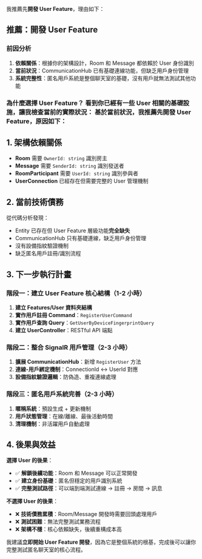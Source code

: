 ﻿我推薦先**開發 User Feature**，理由如下：

## 推薦：開發 User Feature

### 前因分析

1. **依賴關係**：根據你的架構設計，Room 和 Message 都依賴於 User 身份識別
2. **當前狀況**：CommunicationHub 已有基礎連線功能，但缺乏用戶身份管理
3. **系統完整性**：匿名用戶系統是整個聊天室的基礎，沒有用戶就無法測試其他功能

### 為什麼選擇 User Feature？ 看到你已經有一些 User 相關的基礎設施，讓我檢查當前的實際狀況： 基於當前狀況，我推薦**先開發 User Feature**，原因如下：

## 1. 架構依賴關係

- **Room** 需要 `OwnerId: string` 識別房主
- **Message** 需要 `SenderId: string` 識別發送者
- **RoomParticipant** 需要 `UserId: string` 識別參與者
- **UserConnection** 已經存在但需要完整的 User 管理機制

## 2. 當前技術債務

從代碼分析發現：

- Entity 已存在但 User Feature 層級功能**完全缺失**
- CommunicationHub 只有基礎連線，缺乏用戶身份管理
- 沒有設備指紋驗證機制
- 缺乏匿名用戶註冊/識別流程

## 3. 下一步執行計畫

### 階段一：建立 User Feature 核心結構（1-2 小時）

1. **建立 Features/User 資料夾結構**
2. **實作用戶註冊 Command**：`RegisterUserCommand`
3. **實作用戶查詢 Query**：`GetUserByDeviceFingerprintQuery`
4. **建立 UserController**：RESTful API 端點

### 階段二：整合 SignalR 用戶管理（2-3 小時）

1. **擴展 CommunicationHub**：新增 `RegisterUser` 方法
2. **連線-用戶綁定機制**：ConnectionId ↔ UserId 對應
3. **設備指紋驗證邏輯**：防偽造、重複連線處理

### 階段三：匿名用戶系統完善（2-3 小時）

1. **暱稱系統**：預設生成 + 更新機制
2. **用戶狀態管理**：在線/離線、最後活動時間
3. **清理機制**：非活躍用戶自動處理

## 4. 後果與效益

**選擇 User 的後果**：

- ✅ **解鎖後續功能**：Room 和 Message 可以正常開發
- ✅ **建立身份基礎**：匿名但穩定的用戶識別系統
- ✅ **完整測試路徑**：可以端到端測試連線 → 註冊 → 房間 → 訊息

**不選擇 User 的後果**：

- ❌ **技術債務累積**：Room/Message 開發時需要回頭處理用戶
- ❌ **測試困難**：無法完整測試業務流程
- ❌ **架構不穩**：核心依賴缺失，後續重構成本高

我建議**立即開始 User Feature 開發**，因為它是整個系統的根基，完成後可以讓你完整測試匿名聊天室的核心流程。
